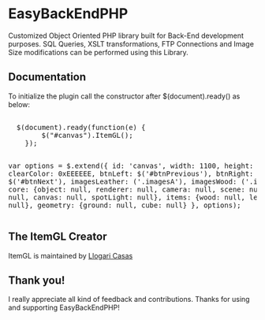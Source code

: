 # EasyBackEndPHP

<p>Customized Object Oriented PHP library built for Back-End development purposes. SQL Queries, XSLT transformations, FTP Connections and Image Size modifications can be performed using this Library.</p>


<h2>Documentation</h2>
<p>To initialize the plugin call the constructor after $(document).ready() as below:</p>
<pre>  
  $(document).ready(function(e) {
		$("#canvas").ItemGL();
 	});

 var options =  $.extend({
			id: 'canvas',
			width: 1100,
			height: 650,
			clearColor: 0xEEEEEE,
			btnLeft: $('#btnPrevious'),
			btnRight: $('#btnNext'),
			imagesLeather: ('.imagesA'),
			imagesWood: ('.imagesB'),
			core: {object: null,
			       renderer: null, 
			       camera: null, 
			       scene: null, 
			       light: null, 
			       canvas: null, 
			       spotLight: null},
			items: {wood: null, leather: null},
			geometry: {ground: null, cube: null}
	}, options);
</pre>
<h2>The ItemGL Creator</h2>
<p>ItemGL is maintained by <a href="https://github.com/llogaricasas" target="_blank">Llogari Casas</a></p>

<h2>Thank you!</h2>
<p>I really appreciate all kind of feedback and contributions. Thanks for using and supporting EasyBackEndPHP!</p>
